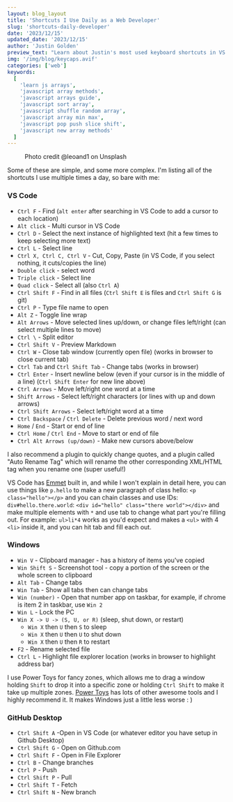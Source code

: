 ```yaml
---
layout: blog_layout
title: 'Shortcuts I Use Daily as a Web Developer'
slug: 'shortcuts-daily-developer'
date: '2023/12/15'
updated_date: '2023/12/15'
author: 'Justin Golden'
preview_text: "Learn about Justin's most used keyboard shortcuts in VS Code, Chrome, Windows, and more"
img: '/img/blog/keycaps.avif'
categories: ['web']
keywords:
  [
    'learn js arrays',
    'javascript array methods',
    'javascript arrays guide',
    'javascript sort array',
    'javascript shuffle random array',
    'javascript array min max',
    'javascript pop push slice shift',
    'javascript new array methods'
  ]
---
```


<figure>
  <picture>
    <source type="image/avif" srcset="/img/blog/keycaps.avif" alt="">
    <img src="/img/blog/keycaps.jpg" alt="">
  </picture>
  <figcaption>Photo credit @leoand1 on Unsplash</figcaption>
</figure>

Some of these are simple, and some more complex. I'm listing all of the shortcuts I use multiple times a day, so bare with me:

### VS Code

- `Ctrl F` - Find (`alt enter` after searching in VS Code to add a cursor to each location)
- `Alt click` - Multi cursor in VS Code
- `Ctrl D` - Select the next instance of highlighted text (hit a few times to keep selecting more text)
- `Ctrl L` - Select line
- `Ctrl X, Ctrl C, Ctrl V` - Cut, Copy, Paste (in VS Code, if you select nothing, it cuts/copies the line)
- `Double click` - select word
- `Triple click` - Select line
- `Quad click` - Select all (also `Ctrl A`)
- `Ctrl Shift F` - Find in all files (`Ctrl Shift E` is files and `Ctrl Shift G` is git)
- `Ctrl P` - Type file name to open
- `Alt Z` - Toggle line wrap
- `Alt Arrows` - Move selected lines up/down, or change files left/right (can select multiple lines to move)
- `Ctrl \` - Split editor
- `Ctrl Shift V` - Preview Markdown
- `Ctrl W` - Close tab window (currently open file) (works in browser to close current tab)
- `Ctrl Tab` and `Ctrl Shift Tab` - Change tabs (works in browser)
- `Ctrl Enter` - Insert newline below (even if your cursor is in the middle of a line) (`Ctrl Shift Enter` for new line above)
- `Ctrl Arrows` - Move left/right one word at a time
- `Shift Arrows` - Select left/right characters (or lines with up and down arrows)
- `Ctrl Shift Arrows` - Select left/right word at a time
- `Ctrl Backspace` / `Ctrl Delete` - Delete previous word / next word
- `Home` / `End` - Start or end of line
- `Ctrl Home` / `Ctrl End` - Move to start or end of file
- `Ctrl Alt Arrows (up/down)` - Make new cursors above/below

I also recommend a plugin to quickly change quotes, and a plugin called "Auto Rename Tag" which will rename the other corresponding XML/HTML tag when you rename one (super useful!)

VS Code has [Emmet](https://code.visualstudio.com/docs/editor/emmet) built in, and while I won't explain in detail here, you can use things like `p.hello` to make a new paragraph of class hello: `<p class="hello"></p>` and you can chain classes and use IDs: `div#hello.there.world`: `<div id="hello" class="there world"></div>` and make multiple elements with `*` and use tab to change what part you're filling out. For example: `ul>li*4` works as you'd expect and makes a `<ul>` with 4 `<li>` inside it, and you can hit tab and fill each out.

### Windows

- `Win V` - Clipboard manager - has a history of items you've copied
- `Win Shift S` - Screenshot tool - copy a portion of the screen or the whole screen to clipboard
- `Alt Tab` - Change tabs
- `Win Tab` - Show all tabs then can change tabs
- `Win (number)` - Open that number app on taskbar, for example, if chrome is item 2 in taskbar, use `Win 2`
- `Win L` - Lock the PC
- `Win X -> U -> (S, U, or R)` (sleep, shut down, or restart)
  - `Win X` then `U` then `S` to sleep
  - `Win X` then `U` then `U` to shut down
  - `Win X` then `U` then `R` to restart
- `F2` - Rename selected file
- `Ctrl L` - Highlight file explorer location (works in browser to highlight address bar)

I use Power Toys for fancy zones, which allows me to drag a window holding `Shift` to drop it into a specific zone or holding `Ctrl Shift` to make it take up multiple zones. [Power Toys](https://aka.ms/installpowertoys) has lots of other awesome tools and I highly recommend it. It makes Windows just a little less worse : )

### GitHub Desktop

- `Ctrl Shift A` -Open in VS Code (or whatever editor you have setup in Github Desktop)
- `Ctrl Shift G` - Open on Github.com
- `Ctrl Shift F` - Open in File Explorer
- `Ctrl B` - Change branches
- `Ctrl P` - Push
- `Ctrl Shift P` - Pull
- `Ctrl Shift T` - Fetch
- `Ctrl Shift N` - New branch
